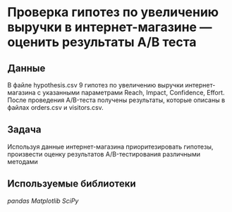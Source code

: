 # Проверка гипотез по увеличению выручки в интернет-магазине — оценить результаты A/B теста


## Данные

В файле hypothesis.csv 9 гипотез по увеличению выручки интернет-магазина с указанными параметрами Reach, Impact, Confidence, Effort.
После проведения A/B-теста получены результаты, которые описаны в файлах orders.csv и visitors.csv.

## Задача


Используя данные интернет-магазина приоритезировать гипотезы, произвести оценку результатов A/B-тестирования различными методами  

## Используемые библиотеки
*pandas*
*Matplotlib*
*SciPy*
